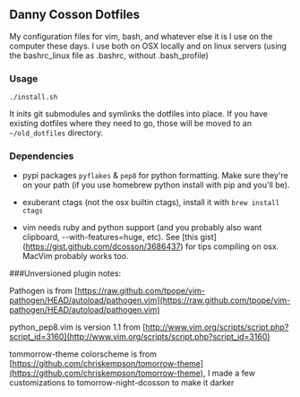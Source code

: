 ## Danny Cosson Dotfiles

My configuration files for vim, bash, and whatever else it is I use on the computer these days.  I use both on OSX locally and on linux servers (using the bashrc\_linux file as .bashrc, without .bash\_profile)



### Usage

`./install.sh`

It inits git submodules and symlinks the dotfiles into place. If you have existing dotfiles where they need to go, those will be moved to an `~/old_dotfiles` directory.



### Dependencies

- pypi packages `pyflakes` & `pep8` for python formatting. Make sure they're on your path (if you use homebrew python install with pip and you'll be).

- exuberant ctags (not the osx builtin ctags), install it with `brew install ctags`

- vim needs ruby and python support (and you probably also want clipboard, --with-features=huge, etc). See [this gist] (https://gist.github.com/dcosson/3686437) for tips compiling on osx. MacVim probably works too.



###Unversioned plugin notes:

Pathogen is from [https://raw.github.com/tpope/vim-pathogen/HEAD/autoload/pathogen.vim](https://raw.github.com/tpope/vim-pathogen/HEAD/autoload/pathogen.vim)

python\_pep8.vim is version 1.1 from [http://www.vim.org/scripts/script.php?script_id=3160](http://www.vim.org/scripts/script.php?script_id=3160)

tommorrow-theme colorscheme is from [https://github.com/chriskempson/tomorrow-theme](https://github.com/chriskempson/tomorrow-theme), I made a few customizations to tomorrow-night-dcosson to make it darker
